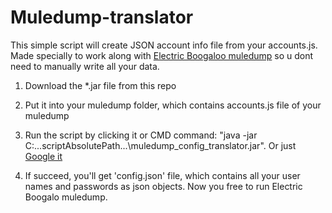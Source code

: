 # Muledump-translator

This simple script will create JSON account info file from your accounts.js. Made specially to work along with [Electric Boogaloo muledump](https://github.com/snarticuno/muledump-2) so u dont need to manually write all your data.

1. Download the *.jar file from this repo

2. Put it into your muledump folder, which contains accounts.js file of your muledump

3. Run the script by clicking it or CMD command: "java -jar C:\...scriptAbsolutePath...\muledump_config_translator.jar". Or just [Google it](http://lmgtfy.com/?q=how+to+run+jar)

4. If succeed, you'll get 'config.json' file, which contains all your user names and passwords as json objects. Now you free to run Electric Boogalo muledump.
